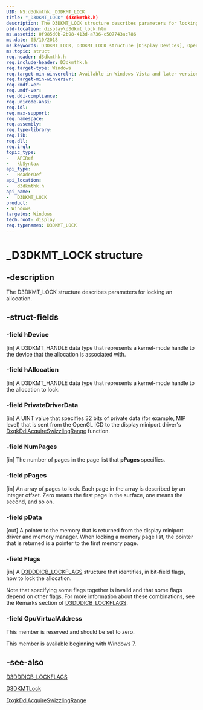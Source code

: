 ```yaml
---
UID: NS:d3dkmthk._D3DKMT_LOCK
title: "_D3DKMT_LOCK" (d3dkmthk.h)
description: The D3DKMT_LOCK structure describes parameters for locking an allocation.
old-location: display\d3dkmt_lock.htm
ms.assetid: 0f985d0b-2b98-413d-a736-c507743ac786
ms.date: 05/10/2018
ms.keywords: D3DKMT_LOCK, D3DKMT_LOCK structure [Display Devices], OpenGL_Structs_08e60652-b888-4a1e-a9c6-3dee8f0fb50d.xml, _D3DKMT_LOCK, d3dkmthk/D3DKMT_LOCK, display.d3dkmt_lock
ms.topic: struct
req.header: d3dkmthk.h
req.include-header: D3dkmthk.h
req.target-type: Windows
req.target-min-winverclnt: Available in Windows Vista and later versions of the Windows operating systems.
req.target-min-winversvr: 
req.kmdf-ver: 
req.umdf-ver: 
req.ddi-compliance: 
req.unicode-ansi: 
req.idl: 
req.max-support: 
req.namespace: 
req.assembly: 
req.type-library: 
req.lib: 
req.dll: 
req.irql: 
topic_type:
-	APIRef
-	kbSyntax
api_type:
-	HeaderDef
api_location:
-	d3dkmthk.h
api_name:
-	D3DKMT_LOCK
product:
- Windows
targetos: Windows
tech.root: display
req.typenames: D3DKMT_LOCK
---
```


# _D3DKMT_LOCK structure


## -description


The D3DKMT_LOCK structure describes parameters for locking an allocation. 


## -struct-fields




### -field hDevice

[in] A D3DKMT_HANDLE data type that represents a kernel-mode handle to the device that the allocation is associated with.


### -field hAllocation

[in] A D3DKMT_HANDLE data type that represents a kernel-mode handle to the allocation to lock.


### -field PrivateDriverData

[in] A UINT value that specifies 32 bits of private data (for example, MIP level) that is sent from the OpenGL ICD to the display miniport driver's <a href="https://msdn.microsoft.com/f861e055-70db-4e0a-9c62-87e2d41f92ae">DxgkDdiAcquireSwizzlingRange</a> function.


### -field NumPages

[in] The number of pages in the page list that <b>pPages</b> specifies.


### -field pPages

[in] An array of pages to lock. Each page in the array is described by an integer offset. Zero means the first page in the surface, one means the second, and so on. 


### -field pData

[out] A pointer to the memory that is returned from the display miniport driver and memory manager. When locking a memory page list, the pointer that is returned is a pointer to the first memory page.


### -field Flags

[in] A <a href="https://msdn.microsoft.com/library/windows/hardware/ff544214">D3DDDICB_LOCKFLAGS</a> structure that identifies, in bit-field flags, how to lock the allocation.

Note that specifying some flags together is invalid and that some flags depend on other flags. For more information about these combinations, see the Remarks section of <a href="https://msdn.microsoft.com/library/windows/hardware/ff544214">D3DDDICB_LOCKFLAGS</a>.


### -field GpuVirtualAddress

This member is reserved and should be set to zero.

This member is available beginning with Windows 7.


## -see-also




<a href="https://msdn.microsoft.com/library/windows/hardware/ff544214">D3DDDICB_LOCKFLAGS</a>



<a href="https://msdn.microsoft.com/library/windows/hardware/ff547028">D3DKMTLock</a>



<a href="https://msdn.microsoft.com/f861e055-70db-4e0a-9c62-87e2d41f92ae">DxgkDdiAcquireSwizzlingRange</a>
 

 

